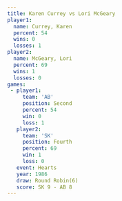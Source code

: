 ```yaml
---
title: Karen Currey vs Lori McGeary
player1:             
  name: Currey, Karen
  percent: 54        
  wins: 0            
  losses: 1          
player2:             
  name: McGeary, Lori
  percent: 69        
  wins: 1            
  losses: 0          
games:
 - player1:          
     team: 'AB'      
     position: Second
     percent: 54     
     win: 0          
     loss: 1         
   player2:          
     team: 'SK'      
     position: Fourth
     percent: 69     
     win: 1          
     loss: 0         
   event: Hearts       
   year: 1986          
   draw: Round Robin(6)
   score: SK 9 - AB 8  
---
```

